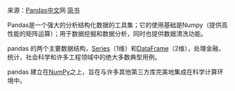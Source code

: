 来源：[Pandas中文](https://www.pypandas.cn/)网 [简书](https://www.jianshu.com/p/d9774cf1fea5)

Pandas是一个强大的分析结构化数据的工具集；它的使用基础是Numpy（提供高性能的矩阵运算）；用于数据挖掘和数据分析，同时也提供数据清洗功能。

pandas 的两个主要数据结构，[Series](https://pandas.pydata.org/pandas-docs/stable/reference/api/pandas.Series.html#pandas.Series)（1维）和[DataFrame](https://pandas.pydata.org/pandas-docs/stable/reference/api/pandas.DataFrame.html#pandas.DataFrame)（2维），处理金融，统计，社会科学和许多工程领域中的绝大多数典型用例。

pandas 建立在[NumPy](https://www.numpy.org/)之上，旨在与许多其他第三方库完美地集成在科学计算环境中。

